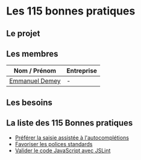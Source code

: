 # Les 115 bonnes pratiques
## Le projet

## Les membres 
Nom / Prénom                                        | Entreprise    
------------                                        | -------------         
[Emmanuel Demey](https://github.com/EmmanuelDemey)  | -

## Les besoins


## La liste des 115 Bonnes pratiques

* [Préférer la saisie assistée à l'autocomplétions](/projects/bonnesPratiques/bonne_pratique_4_fr.md)
* [Favoriser les polices standards](/projects/bonnesPratiques/bonne_pratique_29_fr.md)
* [Valider le code JavaScript avec JSLint](/projects/bonnesPratiques/bonne_pratique_46_fr.md)
